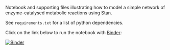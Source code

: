Notebook and supporting files illustrating how to model a simple network of
enzyme-catalysed metabolic reactions using Stan.

See `requirements.txt` for a list of python dependencies.

Click on the link below to run the notebook with [Binder](https://gke.mybinder.org/):

[![Binder](https://mybinder.org/badge_logo.svg)](https://mybinder.org/v2/gh/teddygroves/stancon_2019_metabolic_network_notebook/master?filepath=Modelling%20networks%20of%20metabolic%20reactions%20with%20Stan.ipynb)
